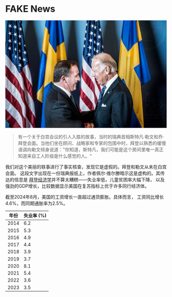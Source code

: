 [description]: # "Everything about fake news. Samizdat is a content management platform with ability to keep content on a USB stick"
[keywords]: # "censorship,CMS,fake news,samizdat,publishing,artificial intelligence,open source"

# FAKE News

<img src="bidenlofven.jpg" id="selectedimage" class="img-fluid mb-2 d-block" alt="乔·拜登会见瑞典首相斯特凡·勒文" />

<blockquote>
有一个关于白宫会议的引人入胜的故事，当时的瑞典首相斯特凡·勒文和乔·拜登会面。当他们坐在顾问、战略家和专家的包围中时，拜登以熟悉的缓慢语调向勒文倾身说道："你知道，斯特凡，我们可能是这个房间里唯一真正知道来自工人阶级是什么感觉的人。"
</blockquote>

我们对这个美丽的轶事进行了事实核查，发现它是虚假的。拜登和勒文从未在白宫会面。
这段文字出现在一份瑞典报纸上，作者佩尔·维尔滕暗示这是虚构的。其传达的信息是
[拜登经济学](https://en.wikipedia.org/wiki/Economic_policy_of_the_Joe_Biden_administration)并不算太糟糕——失业率低，儿童贫困率大幅下降，
以及强劲的GDP增长，比较数据显示美国在复苏指标上优于许多同行经济体。

截至2024年8月，美国的工资增长一直超过通货膨胀。具体而言，
工资同比增长4.6%，而同期通胀率为2.5%。

<div class="table-responsive">
  <table class="table table-bordered">
    <thead>
      <tr>
        <th>年份</th>
        <th>失业率 (%)</th>
      </tr>
    </thead>
    <tbody>
      <tr><td>2014</td><td>6.2</td></tr>
      <tr><td>2015</td><td>5.3</td></tr>
      <tr><td>2016</td><td>4.9</td></tr>
      <tr><td>2017</td><td>4.4</td></tr>
      <tr><td>2018</td><td>3.9</td></tr>
      <tr><td>2019</td><td>3.7</td></tr>
      <tr><td>2020</td><td>8.1</td></tr>
      <tr><td>2021</td><td>5.4</td></tr>
      <tr><td>2022</td><td>3.6</td></tr>
      <tr><td>2023</td><td>3.5</td></tr>
    </tbody>
  </table>
</div>